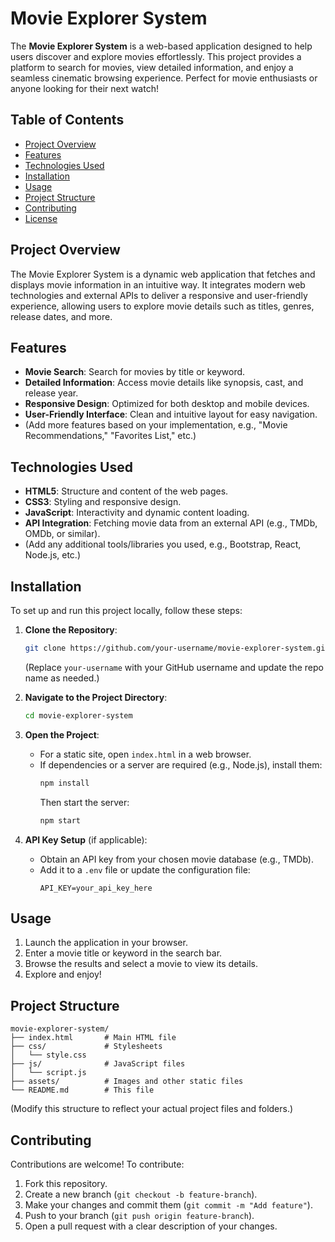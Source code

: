 # Movie Explorer System

The **Movie Explorer System** is a web-based application designed to help users discover and explore movies effortlessly. This project provides a platform to search for movies, view detailed information, and enjoy a seamless cinematic browsing experience. Perfect for movie enthusiasts or anyone looking for their next watch!

## Table of Contents
- [Project Overview](#project-overview)
- [Features](#features)
- [Technologies Used](#technologies-used)
- [Installation](#installation)
- [Usage](#usage)
- [Project Structure](#project-structure)
- [Contributing](#contributing)
- [License](#license)

## Project Overview
The Movie Explorer System is a dynamic web application that fetches and displays movie information in an intuitive way. It integrates modern web technologies and external APIs to deliver a responsive and user-friendly experience, allowing users to explore movie details such as titles, genres, release dates, and more.

## Features
- **Movie Search**: Search for movies by title or keyword.
- **Detailed Information**: Access movie details like synopsis, cast, and release year.
- **Responsive Design**: Optimized for both desktop and mobile devices.
- **User-Friendly Interface**: Clean and intuitive layout for easy navigation.
- (Add more features based on your implementation, e.g., "Movie Recommendations," "Favorites List," etc.)

## Technologies Used
- **HTML5**: Structure and content of the web pages.
- **CSS3**: Styling and responsive design.
- **JavaScript**: Interactivity and dynamic content loading.
- **API Integration**: Fetching movie data from an external API (e.g., TMDb, OMDb, or similar).
- (Add any additional tools/libraries you used, e.g., Bootstrap, React, Node.js, etc.)

## Installation
To set up and run this project locally, follow these steps:

1. **Clone the Repository**:
   ```bash
   git clone https://github.com/your-username/movie-explorer-system.git
   ```
   (Replace `your-username` with your GitHub username and update the repo name as needed.)

2. **Navigate to the Project Directory**:
   ```bash
   cd movie-explorer-system
   ```

3. **Open the Project**:
   - For a static site, open `index.html` in a web browser.
   - If dependencies or a server are required (e.g., Node.js), install them:
     ```bash
     npm install
     ```
     Then start the server:
     ```bash
     npm start
     ```

4. **API Key Setup** (if applicable):
   - Obtain an API key from your chosen movie database (e.g., TMDb).
   - Add it to a `.env` file or update the configuration file:
     ```
     API_KEY=your_api_key_here
     ```

## Usage
1. Launch the application in your browser.
2. Enter a movie title or keyword in the search bar.
3. Browse the results and select a movie to view its details.
4. Explore and enjoy!

## Project Structure
```
movie-explorer-system/
├── index.html       # Main HTML file
├── css/             # Stylesheets
│   └── style.css
├── js/              # JavaScript files
│   └── script.js
├── assets/          # Images and other static files
└── README.md        # This file
```
(Modify this structure to reflect your actual project files and folders.)

## Contributing
Contributions are welcome! To contribute:
1. Fork this repository.
2. Create a new branch (`git checkout -b feature-branch`).
3. Make your changes and commit them (`git commit -m "Add feature"`).
4. Push to your branch (`git push origin feature-branch`).
5. Open a pull request with a clear description of your changes.
